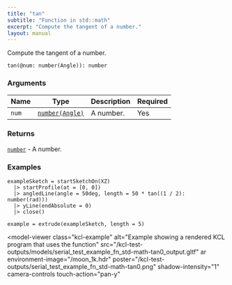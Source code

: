 ```yaml
---
title: "tan"
subtitle: "Function in std::math"
excerpt: "Compute the tangent of a number."
layout: manual
---
```


Compute the tangent of a number.

```kcl
tan(@num: number(Angle)): number
```



### Arguments

| Name | Type | Description | Required |
|----------|------|-------------|----------|
| `num` | [`number(Angle)`](/docs/kcl-std/types/std-types-number) | A number. | Yes |

### Returns

[`number`](/docs/kcl-std/types/std-types-number) - A number.


### Examples

```kcl
exampleSketch = startSketchOn(XZ)
  |> startProfile(at = [0, 0])
  |> angledLine(angle = 50deg, length = 50 * tan((1 / 2): number(rad)))
  |> yLine(endAbsolute = 0)
  |> close()

example = extrude(exampleSketch, length = 5)

```


<model-viewer
  class="kcl-example"
  alt="Example showing a rendered KCL program that uses the  function"
  src="/kcl-test-outputs/models/serial_test_example_fn_std-math-tan0_output.gltf"
  ar
  environment-image="/moon_1k.hdr"
  poster="/kcl-test-outputs/serial_test_example_fn_std-math-tan0.png"
  shadow-intensity="1"
  camera-controls
  touch-action="pan-y"
>
</model-viewer>


